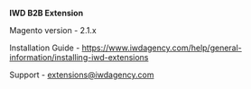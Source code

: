 **IWD B2B Extension**

Magento version - 2.1.x

Installation Guide - https://www.iwdagency.com/help/general-information/installing-iwd-extensions

Support - extensions@iwdagency.com
